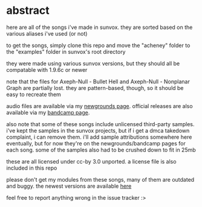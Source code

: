 # abstract
here are all of the songs i've made in sunvox. they are sorted based on the various aliases i've used (or not)

to get the songs, simply clone this repo and move the "acheney" folder to the "examples" folder in sunvox's root directory

they were made using various sunvox versions, but they should all be compatable with 1.9.6c or newer

note that the files for Axeph-Null - Bullet Hell and Axeph-Null - Nonplanar Graph are partially lost. they are pattern-based, though, so it should be easy to recreate them

audio files are available via my [newgrounds page](https://acheney.newgrounds.com/audio). official releases are also available via my [bandcamp page](https://acheney.bandcamp.com).

also note that some of these songs include unlicensed third-party samples. i've kept the samples in the sunvox projects, but if i get a dmca takedown complaint, i can remove them. i'll add sample attributions somewhere here eventually, but for now they're on the newgrounds/bandcamp pages for each song. some of the samples also had to be crushed down to fit in 25mb

these are all licensed under cc-by 3.0 unported. a license file is also included in this repo

please don't get my modules from these songs, many of them are outdated and buggy. the newest versions are available [here](https://github.com/autumncheney/sunvox-modules)

feel free to report anything wrong in the issue tracker :>
